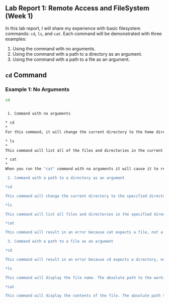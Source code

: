 ## Lab Report 1: Remote Access and FileSystem (Week 1)

In this lab report, I will share my experience with basic filesystem commands: `cd`, `ls`, and `cat`. Each command will be demonstrated with three examples:

1. Using the command with no arguments.
2. Using the command with a path to a directory as an argument.
3. Using the command with a path to a file as an argument.

## `cd` Command

### Example 1: No Arguments

```bash
cd

 
 1. Command with no arguments

* cd
* 
For this command, it will change the current directory to the home directory.

* ls
* 
This command will list all of the files and directories in the current directory. 

* cat
* 
When you run the "cat" command with no arguments it will cause it to read from standard input. This is not an error, but it might not be what you expect if you're used to using cat to read files.

 2. Command with a path to a directory as an argument

*cd

This command will change the current directory to the specified directory. The absolute path to the working directory when the command was run would be /path/to/directory.

*ls

This command will list all files and directories in the specified directory. The absolute path to the working directory when the command was run would be the directory you were in when you ran the command.

*cat

This command will result in an error because cat expects a file, not a directory. The error message will be something like cat: /path/to/directory: Is a directory.

 3. Command with a path to a file as an argument

*cd

This command will result in an error because cd expects a directory, not a file. The error message will be something like cd: not a directory: /path/to/file.

*ls

This command will display the file name. The absolute path to the working directory when the command was run would be the directory you were in when you ran the command.

*cat

This command will display the contents of the file. The absolute path to the working directory when the command was run would be the directory you were in when you ran the command.
